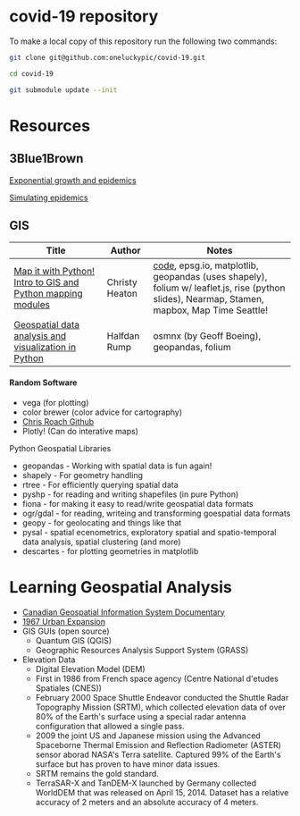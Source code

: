 # covid-19 repository

To make a local copy of this repository run the following two commands:

```bash
git clone git@github.com:oneluckypic/covid-19.git

cd covid-19

git submodule update --init
```

# Resources

## 3Blue1Brown

[Exponential growth and epidemics](https://www.youtube.com/watch?v=Kas0tIxDvrg)

[Simulating epidemics](https://www.youtube.com/watch?v=gxAaO2rsdIs)

## GIS
|Title|Author|Notes
|-----|------|-----
|[Map it with Python! Intro to GIS and Python mapping modules](https://www.youtube.com/watch?v=wsSEKm-rU6U)|Christy Heaton|[code](https://github.com/christyheaton/mapitwithpython), epsg.io, matplotlib, geopandas (uses shapely), folium w/ leaflet.js, rise (python slides), Nearmap, Stamen, mapbox, Map Time Seattle!
|[Geospatial data analysis and visualization in Python](https://www.youtube.com/watch?v=Yd5oEIBFQ_E)|Halfdan Rump|osmnx (by Geoff Boeing), geopandas, folium

#### Random Software
 * vega (for plotting)
 * color brewer (color advice for cartography)
 * [Chris Roach Github](https://github.com/croach)
 * Plotly!  (Can do interative maps)

Python Geospatial Libraries
 * geopandas - Working with spatial data is fun again!
 * shapely - For geometry handling
 * rtree - For efficiently querying spatial data
 * pyshp - for reading and writing shapefiles (in pure Python)
 * fiona - for making it easy to read/write geospatial data formats
 * ogr/gdal - for reading, writeing and transforming goespatial data formats
 * geopy - for geolocating and things like that
 * pysal - spatial ecenometrics, exploratory spatial and spatio-temporal data analysis, spatial clustering (and more)
 * descartes - for plotting geometries in matplotlib

# Learning Geospatial Analysis

* [Canadian Geospatial Information System Documentary](https://www.youtube.com/watch?v=3VLGvWEuZxI&feature=youtu.be)
* [1967 Urban Expansion](https://www.youtube.com/watch?v=xj8DQ7IQ8_o)
* GIS GUIs (open source)
  * Quantum GIS (QGIS)
  * Geographic Resources Analysis Support System (GRASS)
* Elevation Data
  * Digital Elevation Model (DEM)
  * First in 1986 from French space agency (Centre National d'etudes Spatiales (CNES))
  * February 2000 Space Shuttle Endeavor conducted the Shuttle Radar Topography Mission (SRTM), which collected elevation data of over 80% of the Earth's surface using a special radar antenna configuration that allowed a single pass.
  * 2009 the joint US and Japanese mission using the Advanced Spaceborne Thermal Emission and Reflection Radiometer (ASTER) sensor aborad NASA's Terra satellite.  Captured 99% of the Earth's surface but has proven to have minor data issues.
  * SRTM remains the gold standard.
  * TerraSAR-X and TanDEM-X launched by Germany collected WorldDEM that was released on April 15, 2014.  Dataset has a relative accuracy of 2 meters and an absolute accuracy of 4 meters.
  
  


